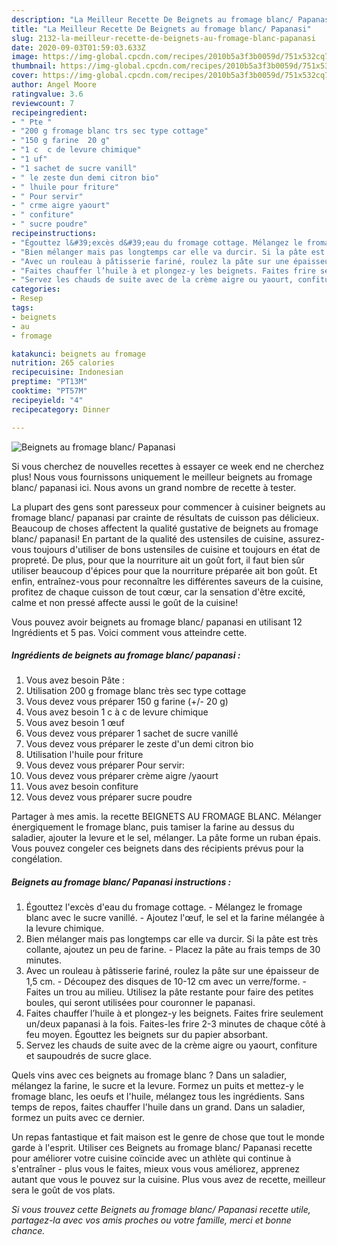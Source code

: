 ```yaml
---
description: "La Meilleur Recette De Beignets au fromage blanc/ Papanasi"
title: "La Meilleur Recette De Beignets au fromage blanc/ Papanasi"
slug: 2132-la-meilleur-recette-de-beignets-au-fromage-blanc-papanasi
date: 2020-09-03T01:59:03.633Z
image: https://img-global.cpcdn.com/recipes/2010b5a3f3b0059d/751x532cq70/beignets-au-fromage-blanc-papanasi-photo-principale-de-la-recette.jpg
thumbnail: https://img-global.cpcdn.com/recipes/2010b5a3f3b0059d/751x532cq70/beignets-au-fromage-blanc-papanasi-photo-principale-de-la-recette.jpg
cover: https://img-global.cpcdn.com/recipes/2010b5a3f3b0059d/751x532cq70/beignets-au-fromage-blanc-papanasi-photo-principale-de-la-recette.jpg
author: Angel Moore
ratingvalue: 3.6
reviewcount: 7
recipeingredient:
- " Pte "
- "200 g fromage blanc trs sec type cottage"
- "150 g farine  20 g"
- "1 c  c de levure chimique"
- "1 uf"
- "1 sachet de sucre vanill"
- " le zeste dun demi citron bio"
- " lhuile pour friture"
- " Pour servir"
- " crme aigre yaourt"
- " confiture"
- " sucre poudre"
recipeinstructions:
- "Égouttez l&#39;excès d&#39;eau du fromage cottage. Mélangez le fromage blanc avec le sucre vanillé. Ajoutez l&#39;œuf, le sel et la farine mélangée à la levure chimique."
- "Bien mélanger mais pas longtemps car elle va durcir. Si la pâte est très collante, ajoutez un peu de farine.  Placez la pâte au frais temps de 30 minutes."
- "Avec un rouleau à pâtisserie fariné, roulez la pâte sur une épaisseur de 1,5 cm. Découpez des disques de 10-12 cm avec un verre/forme.  Faites un trou au milieu. Utilisez la pâte restante pour faire des petites boules, qui seront utilisées pour couronner le papanasi."
- "Faites chauffer l’huile à et plongez-y les beignets. Faites frire seulement un/deux papanasi à la fois. Faites-les frire 2-3 minutes de chaque côté à feu moyen. Égouttez les beignets sur du papier absorbant."
- "Servez les chauds de suite avec de la crème aigre ou yaourt, confiture et saupoudrés de sucre glace."
categories:
- Resep
tags:
- beignets
- au
- fromage

katakunci: beignets au fromage 
nutrition: 265 calories
recipecuisine: Indonesian
preptime: "PT13M"
cooktime: "PT57M"
recipeyield: "4"
recipecategory: Dinner

---
```



![Beignets au fromage blanc/ Papanasi](https://img-global.cpcdn.com/recipes/2010b5a3f3b0059d/751x532cq70/beignets-au-fromage-blanc-papanasi-photo-principale-de-la-recette.jpg)

Si vous cherchez de nouvelles recettes à essayer ce week end ne cherchez plus! Nous vous fournissons uniquement le meilleur beignets au fromage blanc/ papanasi ici. Nous avons un grand nombre de recette à tester.

La plupart des gens sont paresseux pour commencer à cuisiner beignets au fromage blanc/ papanasi par crainte de résultats de cuisson pas délicieux. Beaucoup de choses affectent la qualité gustative de beignets au fromage blanc/ papanasi! En partant de la qualité des ustensiles de cuisine, assurez-vous toujours d'utiliser de bons ustensiles de cuisine et toujours en état de propreté. De plus, pour que la nourriture ait un goût fort, il faut bien sûr utiliser beaucoup d'épices pour que la nourriture préparée ait bon goût. Et enfin, entraînez-vous pour reconnaître les différentes saveurs de la cuisine, profitez de chaque cuisson de tout cœur, car la sensation d'être excité, calme et non pressé affecte aussi le goût de la cuisine!

<!--inarticleads1-->

Vous pouvez avoir beignets au fromage blanc/ papanasi en utilisant 12 Ingrédients et 5 pas. Voici comment vous atteindre cette.

##### Ingrédients de beignets au fromage blanc/ papanasi :

1. Vous avez besoin  Pâte :
1. Utilisation 200 g fromage blanc très sec type cottage
1. Vous devez vous préparer 150 g farine (+/- 20 g)
1. Vous avez besoin 1 c à c de levure chimique
1. Vous avez besoin 1 œuf
1. Vous devez vous préparer 1 sachet de sucre vanillé
1. Vous devez vous préparer  le zeste d&#39;un demi citron bio
1. Utilisation  l&#39;huile pour friture
1. Vous devez vous préparer  Pour servir:
1. Vous devez vous préparer  crème aigre /yaourt
1. Vous avez besoin  confiture
1. Vous devez vous préparer  sucre poudre


Partager à mes amis. la recette BEIGNETS AU FROMAGE BLANC. Mélanger énergiquement le fromage blanc, puis tamiser la farine au dessus du saladier, ajouter la levure et le sel, mélanger. La pâte forme un ruban épais. Vous pouvez congeler ces beignets dans des récipients prévus pour la congélation. 

<!--inarticleads2-->

##### Beignets au fromage blanc/ Papanasi instructions :

1. Égouttez l&#39;excès d&#39;eau du fromage cottage. - Mélangez le fromage blanc avec le sucre vanillé. - Ajoutez l&#39;œuf, le sel et la farine mélangée à la levure chimique.
1. Bien mélanger mais pas longtemps car elle va durcir. Si la pâte est très collante, ajoutez un peu de farine.  - Placez la pâte au frais temps de 30 minutes.
1. Avec un rouleau à pâtisserie fariné, roulez la pâte sur une épaisseur de 1,5 cm. - Découpez des disques de 10-12 cm avec un verre/forme.  - Faites un trou au milieu. Utilisez la pâte restante pour faire des petites boules, qui seront utilisées pour couronner le papanasi.
1. Faites chauffer l’huile à et plongez-y les beignets. Faites frire seulement un/deux papanasi à la fois. Faites-les frire 2-3 minutes de chaque côté à feu moyen. Égouttez les beignets sur du papier absorbant.
1. Servez les chauds de suite avec de la crème aigre ou yaourt, confiture et saupoudrés de sucre glace.


Quels vins avec ces beignets au fromage blanc ? Dans un saladier, mélangez la farine, le sucre et la levure. Formez un puits et mettez-y le fromage blanc, les oeufs et l&#39;huile, mélangez tous les ingrédients. Sans temps de repos, faites chauffer l&#39;huile dans un grand. Dans un saladier, formez un puits avec ce dernier. 

<!--inarticleads1-->

<p>
Un repas fantastique et fait maison est le genre de chose que tout le monde garde à l'esprit. Utiliser ces Beignets au fromage blanc/ Papanasi recette pour améliorer votre cuisine coïncide avec un athlète qui continue à s'entraîner - plus vous le faites, mieux vous vous améliorez, apprenez autant que vous le pouvez sur la cuisine. Plus vous avez de recette, meilleur sera le goût de vos plats.
</p>

<p>
<i>Si vous trouvez cette Beignets au fromage blanc/ Papanasi recette utile, partagez-la avec vos amis proches ou votre famille, merci et bonne chance.</i>
</p>
